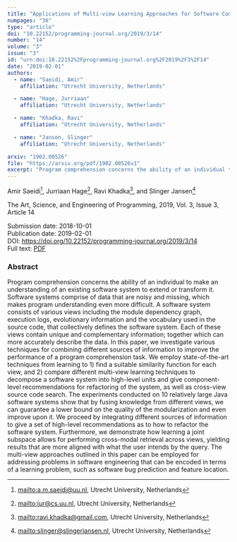 ```yaml
---
title: "Applications of Multi-view Learning Approaches for Software Comprehension"
numpages: "36"
type: "article"
doi: "10.22152/programming-journal.org/2019/3/14"
number: "14"
volume: "3"
issue: "3"
id: "urn:doi:10.22152%2Fprogramming-journal.org%2F2019%2F3%2F14"
date: "2019-02-01"
authors: 
  - name: "Saeidi, Amir"
    affiliation: "Utrecht University, Netherlands"

  - name: "Hage, Jurriaan"
    affiliation: "Utrecht University, Netherlands"

  - name: "Khadka, Ravi"
    affiliation: "Utrecht University, Netherlands"

  - name: "Jansen, Slinger"
    affiliation: "Utrecht University, Netherlands"

arxiv: "1902.00526"
file: "https://arxiv.org/pdf/1902.00526v1"
excerpt: "Program comprehension concerns the ability of an individual to make an understanding of an existing software system to extend or transform it. Software systems comprise of data that are noisy and missing, which makes program understanding even more difficult. A software system consists of various views including the module dependency graph, execution logs, evolutionary information and the vocabulary used in the source code, that collectively defines the software system. Each of these views contain unique and complementary information; together which can more accurately describe the data. In this paper, we investigate various techniques for combining different sources of information to improve the performance of a program comprehension task. We employ state-of-the-art techniques from learning to 1) find a suitable similarity function for each view, and 2) compare different multi-view learning techniques to decompose a software system into high-level units and give component-level recommendations for refactoring of the system, as well as cross-view source code search. The experiments conducted on 10 relatively large Java software systems show that by fusing knowledge from different views, we can guarantee a lower bound on the quality of the modularization and even improve upon it. We proceed by integrating different sources of information to give a set of high-level recommendations as to how to refactor the software system. Furthermore, we demonstrate how learning a joint subspace allows for performing cross-modal retrieval across views, yielding results that are more aligned with what the user intends by the query. The multi-view approaches outlined in this paper can be employed for addressing problems in software engineering that can be encoded in terms of a learning problem, such as software bug prediction and feature location."
---
```

Amir Saeidi[^1], Jurriaan Hage[^2], Ravi Khadka[^3], and Slinger Jansen[^4]

The Art, Science, and Engineering of Programming, 2019, Vol. 3, Issue 3, Article 14

Submission date: 2018-10-01  
Publication date: 2019-02-01  
DOI: <https://doi.org/10.22152/programming-journal.org/2019/3/14>  
Full text: [PDF](https://arxiv.org/pdf/1902.00526v1)  


### Abstract
Program comprehension concerns the ability of an individual to make an understanding of an existing software system to extend or transform it. Software systems comprise of data that are noisy and missing, which makes program understanding even more difficult. A software system consists of various views including the module dependency graph, execution logs, evolutionary information and the vocabulary used in the source code, that collectively defines the software system. Each of these views contain unique and complementary information; together which can more accurately describe the data. In this paper, we investigate various techniques for combining different sources of information to improve the performance of a program comprehension task. We employ state-of-the-art techniques from learning to 1) find a suitable similarity function for each view, and 2) compare different multi-view learning techniques to decompose a software system into high-level units and give component-level recommendations for refactoring of the system, as well as cross-view source code search. The experiments conducted on 10 relatively large Java software systems show that by fusing knowledge from different views, we can guarantee a lower bound on the quality of the modularization and even improve upon it. We proceed by integrating different sources of information to give a set of high-level recommendations as to how to refactor the software system. Furthermore, we demonstrate how learning a joint subspace allows for performing cross-modal retrieval across views, yielding results that are more aligned with what the user intends by the query. The multi-view approaches outlined in this paper can be employed for addressing problems in software engineering that can be encoded in terms of a learning problem, such as software bug prediction and feature location.


[^1]: <mailto:a.m.saeidi@uu.nl>, Utrecht University, Netherlands
[^2]: <mailto:jur@cs.uu.nl>, Utrecht University, Netherlands
[^3]: <mailto:ravi.khadka@gmail.com>, Utrecht University, Netherlands
[^4]: <mailto:slinger@slingerjansen.nl>, Utrecht University, Netherlands
